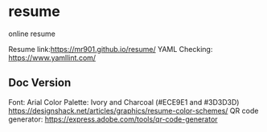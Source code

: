 # resume
online resume

Resume link:https://mr901.github.io/resume/
YAML Checking: https://www.yamllint.com/


## Doc Version
Font: Arial
Color Palette: Ivory and Charcoal (#ECE9E1 and #3D3D3D)
https://designshack.net/articles/graphics/resume-color-schemes/
QR code generator: https://express.adobe.com/tools/qr-code-generator